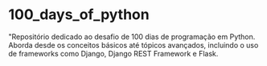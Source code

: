 # 100_days_of_python
"Repositório dedicado ao desafio de 100 dias de programação em Python. Aborda desde os conceitos básicos até tópicos avançados, incluindo o uso de frameworks como Django, Django REST Framework e Flask.
